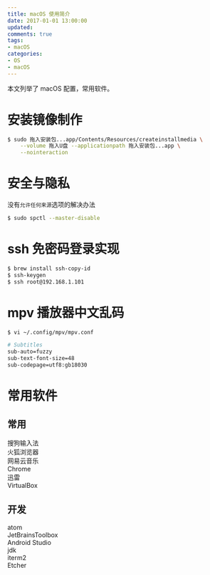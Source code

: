 ```yaml
---
title: macOS 使用简介
date: 2017-01-01 13:00:00
updated:
comments: true
tags:
- macOS
categories:
- OS
- macOS
---
```


本文列举了 macOS 配置，常用软件。

<!--more-->

# 安装镜像制作

```bash
$ sudo 拖入安装包...app/Contents/Resources/createinstallmedia \
    --volume 拖入U盘 --applicationpath 拖入安装包...app \
    --nointeraction
```

# 安全与隐私

没有`允许任何来源`选项的解决办法

```bash
$ sudo spctl --master-disable
```

# ssh 免密码登录实现

```bash
$ brew install ssh-copy-id
$ ssh-keygen
$ ssh root@192.168.1.101
```

# mpv 播放器中文乱码

```bash
$ vi ~/.config/mpv/mpv.conf

# Subtitles
sub-auto=fuzzy
sub-text-font-size=48
sub-codepage=utf8:gb18030
```

# 常用软件

## 常用

搜狗输入法  
火狐浏览器  
网易云音乐  
Chrome  
迅雷  
VirtualBox

## 开发

atom  
JetBrainsToolbox  
Android Studio  
jdk  
iterm2  
Etcher
